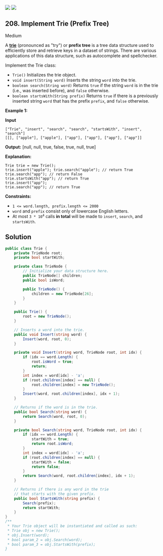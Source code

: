[![](https://img.shields.io/github/stars/javadev/LeetCode-in-All?label=Stars&style=flat-square)](https://github.com/javadev/LeetCode-in-All)
[![](https://img.shields.io/github/forks/javadev/LeetCode-in-All?label=Fork%20me%20on%20GitHub%20&style=flat-square)](https://github.com/javadev/LeetCode-in-All/fork)

## 208\. Implement Trie (Prefix Tree)

Medium

A [**trie**](https://en.wikipedia.org/wiki/Trie) (pronounced as "try") or **prefix tree** is a tree data structure used to efficiently store and retrieve keys in a dataset of strings. There are various applications of this data structure, such as autocomplete and spellchecker.

Implement the Trie class:

*   `Trie()` Initializes the trie object.
*   `void insert(String word)` Inserts the string `word` into the trie.
*   `boolean search(String word)` Returns `true` if the string `word` is in the trie (i.e., was inserted before), and `false` otherwise.
*   `boolean startsWith(String prefix)` Returns `true` if there is a previously inserted string `word` that has the prefix `prefix`, and `false` otherwise.

**Example 1:**

**Input**

    ["Trie", "insert", "search", "search", "startsWith", "insert", "search"]
    [[], ["apple"], ["apple"], ["app"], ["app"], ["app"], ["app"]]

**Output:** [null, null, true, false, true, null, true]

**Explanation:**

    Trie trie = new Trie();
    trie.insert("apple"); trie.search("apple"); // return True
    trie.search("app"); // return False
    trie.startsWith("app"); // return True
    trie.insert("app");
    trie.search("app"); // return True 

**Constraints:**

*   `1 <= word.length, prefix.length <= 2000`
*   `word` and `prefix` consist only of lowercase English letters.
*   At most <code>3 * 10<sup>4</sup></code> calls **in total** will be made to `insert`, `search`, and `startsWith`.

## Solution

```csharp
public class Trie {
    private TrieNode root;
    private bool startWith;

    private class TrieNode {
        // Initialize your data structure here.
        public TrieNode[] children;
        public bool isWord;

        public TrieNode() {
            children = new TrieNode[26];
        }
    }

    public Trie() {
        root = new TrieNode();
    }

    // Inserts a word into the trie.
    public void Insert(string word) {
        Insert(word, root, 0);
    }

    private void Insert(string word, TrieNode root, int idx) {
        if (idx == word.Length) {
            root.isWord = true;
            return;
        }
        int index = word[idx] - 'a';
        if (root.children[index] == null) {
            root.children[index] = new TrieNode();
        }
        Insert(word, root.children[index], idx + 1);
    }

    // Returns if the word is in the trie.
    public bool Search(string word) {
        return Search(word, root, 0);
    }

    private bool Search(string word, TrieNode root, int idx) {
        if (idx == word.Length) {
            startWith = true;
            return root.isWord;
        }
        int index = word[idx] - 'a';
        if (root.children[index] == null) {
            startWith = false;
            return false;
        }
        return Search(word, root.children[index], idx + 1);
    }

    // Returns if there is any word in the trie
    // that starts with the given prefix.
    public bool StartsWith(string prefix) {
        Search(prefix);
        return startWith;
    }
}
/**
 * Your Trie object will be instantiated and called as such:
 * Trie obj = new Trie();
 * obj.Insert(word);
 * bool param_2 = obj.Search(word);
 * bool param_3 = obj.StartsWith(prefix);
}
```